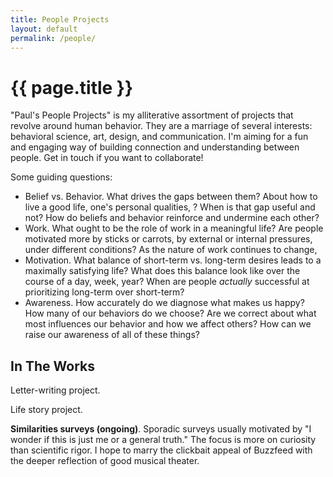 ```yaml
---
title: People Projects
layout: default
permalink: /people/
--- 
```


# {{ page.title }}

"Paul's People Projects" is my alliterative assortment of projects that revolve around human behavior. They are a marriage of several interests: behavioral science, art, design, and communication. I'm aiming for a fun and engaging way of building connection and understanding between people. Get in touch if you want to collaborate!

Some guiding questions:
- Belief vs. Behavior. What drives the gaps between them? About how to live a good life, one's personal qualities, ? When is that gap useful and not? How do beliefs and behavior reinforce and undermine each other?
- Work. What ought to be the role of work in a meaningful life? Are people motivated more by sticks or carrots, by external or internal pressures, under different conditions? As the nature of work continues to change, 
- Motivation. What balance of short-term vs. long-term desires leads to a maximally satisfying life? What does this balance look like over the course of a day, week, year? When are people *actually* successful at prioritizing long-term over short-term?
- Awareness. How accurately do we diagnose what makes us happy? How many of our behaviors do we choose? Are we correct about what most influences our behavior and how we affect others? How can we raise our awareness of all of these things? 


## In The Works

Letter-writing project.

Life story project. 

**Similarities surveys (ongoing)**. Sporadic surveys usually motivated by "I wonder if this is just me or a general truth." The focus is more on curiosity than scientific rigor. I hope to marry the clickbait appeal of Buzzfeed with the deeper reflection of good musical theater. 
